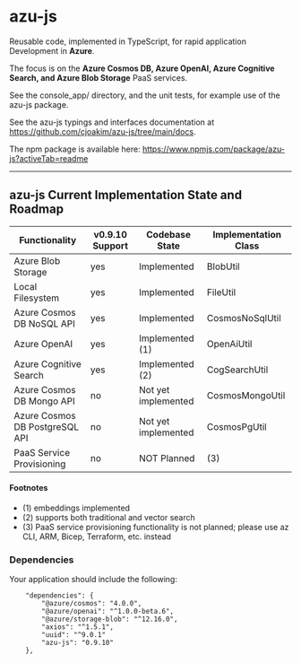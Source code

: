 # azu-js

Reusable code, implemented in TypeScript, for rapid application Development in **Azure**.

The focus is on the **Azure Cosmos DB, Azure OpenAI, Azure Cognitive Search, and Azure Blob Storage** PaaS services.

See the console_app/ directory, and the unit tests, for example use of the azu-js package.

See the azu-js typings and interfaces documentation at https://github.com/cjoakim/azu-js/tree/main/docs.

The npm package is available here: https://www.npmjs.com/package/azu-js?activeTab=readme

---

## azu-js Current Implementation State and Roadmap

| Functionality                   | v0.9.10 Support | Codebase State       | Implementation Class   |
| ------------------------------- | --------------- | -------------------- | ---------------------- |
| Azure Blob Storage              | yes             | Implemented          | BlobUtil               |
| Local Filesystem                | yes             | Implemented          | FileUtil               |
| Azure Cosmos DB NoSQL API       | yes             | Implemented          | CosmosNoSqlUtil        |
| Azure OpenAI                    | yes             | Implemented (1)      | OpenAiUtil             |
| Azure Cognitive Search          | yes             | Implemented (2)      | CogSearchUtil          |
| Azure Cosmos DB Mongo API       | no              | Not yet implemented  | CosmosMongoUtil        |
| Azure Cosmos DB PostgreSQL API  | no              | Not yet implemented  | CosmosPgUtil           |
| PaaS Service Provisioning       | no              | NOT Planned          | (3)                    |

#### Footnotes

- (1) embeddings implemented
- (2) supports both traditional and vector search
- (3) PaaS service provisioning functionality is not planned; please use az CLI, ARM, Bicep, Terraform, etc. instead

### Dependencies

Your application should include the following:

```
    "dependencies": {
        "@azure/cosmos": "4.0.0",
        "@azure/openai": "^1.0.0-beta.6",
        "@azure/storage-blob": "^12.16.0",
        "axios": "^1.5.1",
        "uuid": "^9.0.1"
        "azu-js": "0.9.10"
    },
```

